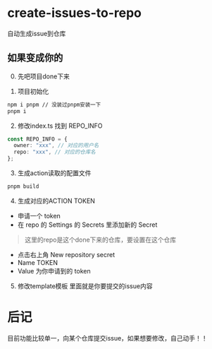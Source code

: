 # create-issues-to-repo
自动生成issue到仓库


## 如果变成你的
0. 先吧项目done下来

1. 项目初始化
```diff
npm i pnpm // 没装过pnpm安装一下
pnpm i
```

2. 修改index.ts
找到 REPO_INFO
```ts
const REPO_INFO = {
  owner: "xxx", // 对应的用户名
  repo: "xxx", // 对应的仓库名
};
```

3. 生成action读取的配置文件
```ts
pnpm build
```

4. 生成对应的ACTION TOKEN
- 申请一个 token
- 在 repo 的 Settings 的 Secrets 里添加新的 Secret
> 这里的repo是这个done下来的仓库，要设置在这个仓库
- 点击右上角 New repository secret
- Name TOKEN
- Value 为你申请到的 token

5. 修改template模板
里面就是你要提交的issue内容

# 后记
目前功能比较单一，向某个仓库提交issue，如果想要修改，自己动手！！